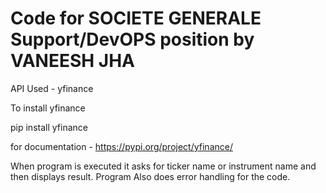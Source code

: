 # Code for SOCIETE GENERALE Support/DevOPS position by VANEESH JHA

API Used - yfinance 

To install yfinance

pip install yfinance

for documentation - https://pypi.org/project/yfinance/

When program is executed it asks for ticker name or instrument name and then displays result. Program Also does error handling for the code.
